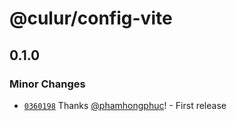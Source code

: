 # @culur/config-vite

## 0.1.0

### Minor Changes

- [`0360198`](https://github.com/culur/culur/commit/03601985e13e749090f3fcbb6111562cf412b1cc) Thanks [@phamhongphuc](https://github.com/phamhongphuc)! - First release
